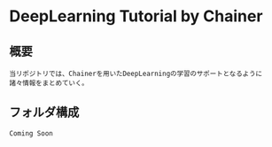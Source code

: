 # DeepLearning Tutorial by Chainer

## 概要
```
当リポジトリでは、Chainerを用いたDeepLearningの学習のサポートとなるように
諸々情報をまとめていく。
```

## フォルダ構成
```
Coming Soon
```

##
